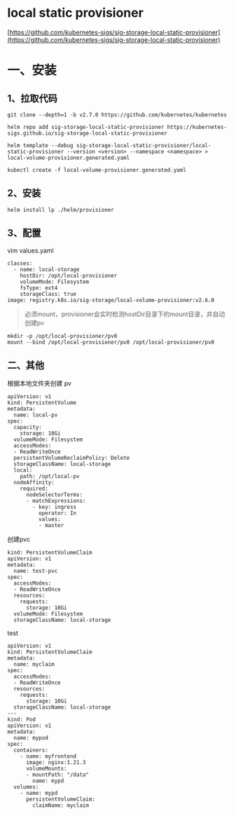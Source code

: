 # local static provisioner

[https://github.com/kubernetes-sigs/sig-storage-local-static-provisioner](https://github.com/kubernetes-sigs/sig-storage-local-static-provisioner)

# 一、安装

## 1、拉取代码

```
git clone --depth=1 -b v2.7.0 https://github.com/kubernetes/kubernetes
```

```
helm repo add sig-storage-local-static-provisioner https://kubernetes-sigs.github.io/sig-storage-local-static-provisioner
```

```
helm template --debug sig-storage-local-static-provisioner/local-static-provisioner --version <version> --namespace <namespace> > local-volume-provisioner.generated.yaml

kubectl create -f local-volume-provisioner.generated.yaml
```

## 2、安装

```
helm install lp ./helm/provisioner
```

## 3、配置

vim values.yaml

```
classes:
  - name: local-storage
    hostDir: /opt/local-provisioner
    volumeMode: Filesystem
    fsType: ext4
    storageClass: true
image: registry.k8s.io/sig-storage/local-volume-provisioner:v2.6.0
```

> 必须mount，provisioner会实时检测hostDir目录下的mount目录，并自动创建pv

```
mkdir -p /opt/local-provisioner/pv0
mount --bind /opt/local-provisioner/pv0 /opt/local-provisioner/pv0
```

## 二、其他

根据本地文件夹创建 pv

```
apiVersion: v1
kind: PersistentVolume
metadata:
  name: local-pv
spec:
  capacity:
    storage: 10Gi
  volumeMode: Filesystem
  accessModes:
  - ReadWriteOnce
  persistentVolumeReclaimPolicy: Delete
  storageClassName: local-storage
  local:
    path: /opt/local-pv
  nodeAffinity:
    required:
      nodeSelectorTerms:
      - matchExpressions:
        - key: ingress
          operator: In
          values:
          - master
```

创建pvc

```
kind: PersistentVolumeClaim
apiVersion: v1
metadata:
  name: test-pvc
spec:
  accessModes:
  - ReadWriteOnce
  resources:
    requests:
      storage: 10Gi
  volumeMode: Filesystem
  storageClassName: local-storage
```

test

```
apiVersion: v1
kind: PersistentVolumeClaim
metadata:
  name: myclaim
spec:
  accessModes:
  - ReadWriteOnce
  resources:
    requests:
      storage: 10Gi
  storageClassName: local-storage
---
kind: Pod
apiVersion: v1
metadata:
  name: mypod
spec:
  containers:
    - name: myfrontend
      image: nginx:1.21.3
      volumeMounts:
      - mountPath: "/data"
        name: mypd
  volumes:
    - name: mypd
      persistentVolumeClaim:
        claimName: myclaim
```

